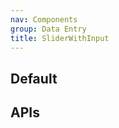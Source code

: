 ```yaml
---
nav: Components
group: Data Entry
title: SliderWithInput
---
```


## Default

<code src="./demos/index.tsx" center></code>

## APIs
